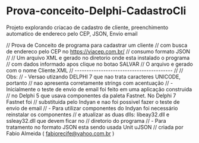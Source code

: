 # Prova-conceito-Delphi-CadastroCli
Projeto explorando criacao de cadastro de cliente, preenchimento automatico de endereco pelo CEP, JSON, Envio email

//  Prova de Conceito de programa para cadastrar um cliente
//  com busca de endereco pelo CEP no  https://viacep.com.br/
//  consumo formato JSON
//
//  Um arquivo XML e gerado no diretorio onde esta instalado o programa
//  com dados informado apos clique no botao SALVAR
//  O arquivo e gerado com o nome Cliente.XML
//  -----------------------------------------
//
//  Obs:
//  - Versao utizando DELPHI 7 que nao trata caracteres UNICODE, portanto
//    nao apresenta corretamente strings com acentuação
//  - Inicialmente o teste de envio de email foi feito em uma aplicação construida
//    no Delphi 5 que usava componentes da paleta Fastnet. No Delphi 7 Fastnet foi
//    substituida pelo Indyan e nao foi possivel fazer o teste de envio de email
//  - Para utilizar componentes do Indyan foi necessário reinstalar os componentes
//    e atualizar as duas dlls: libeay32.dll e ssleay32.dll que devem ficar no
//    diretorio do programa
//  - Para tratamento no formato JSON esta sendo usada Unit uJSON
//    criada por Fabio Almeida ( fabiorecife@yahoo.com.br )
